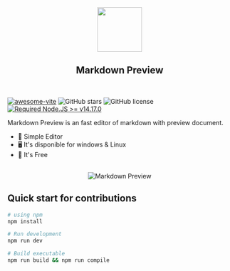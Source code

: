 <div align="center"><img center align="center" width="100px" src="https://user-images.githubusercontent.com/88288135/178378648-230bcf51-f3b5-4c3f-9fe0-6e78d0544367.png" /></div>

<div align="center">

  ## Markdown Preview
  
</div><br>

<div align="">

  [![awesome-vite](https://awesome.re/mentioned-badge.svg)](https://github.com/vitejs/awesome-vite)
  ![GitHub stars](https://img.shields.io/github/stars/LuiSauter/markdown-preview?color=fa6470&style=flat)
  ![GitHub license](https://img.shields.io/github/license/LuiSauter/markdown-preview?style=flat)
  [![Required Node.JS >= v14.17.0](https://img.shields.io/static/v1?label=node&message=%3E=14.17.0&logo=node.js&color=3f893e&style=flat)](https://nodejs.org/about/releases)
  
</div>

Markdown Preview is an fast editor of markdown with preview document.

- 🌱  Simple Editor   
- 🖥   It's disponible for windows & Linux   
- 🎉  It's Free  

<br>
<div align="center">
  <img width="" src="https://user-images.githubusercontent.com/88288135/178380053-7af583b0-eb28-4d3f-b61b-ab4e07612989.png" title="Markdown Preview" />
</div>


## Quick start for contributions

```zsh
# using npm
npm install

# Run development
npm run dev

# Build executable
npm run build && npm run compile
```

<!-- ## Debug -->

<!-- ## Demo preview `windows`

![demo-markdown-preview](https://user-images.githubusercontent.com/88288135/178121670-43a89b05-191d-474b-95bf-9a56e10549cd.jpg)

## Demo preview `linux`

![preview-markdown-linux](https://user-images.githubusercontent.com/88288135/178377579-a6d29261-1401-4c2d-a085-42b49e98048b.jpg)

Install app using `snap` run: 
```zsh
snap install --dangerous markdown-preview_1.0.1_amd64.snap
``` -->

